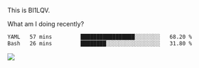 This is BI1LQV.

What am I doing recently?

<!--START_SECTION:waka-->

```txt
YAML   57 mins         █████████████████░░░░░░░░   68.20 %
Bash   26 mins         ████████░░░░░░░░░░░░░░░░░   31.80 %
```

<!--END_SECTION:waka-->

<img src="https://github-readme-stats.vercel.app/api?username=bi1lqv&show_icons=true&count_private=true">

